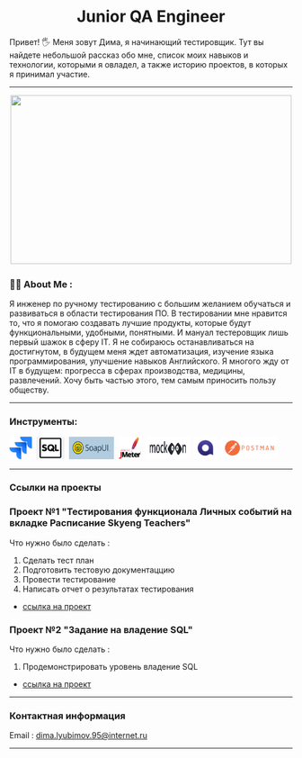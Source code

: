 <h1 align="center">Junior QA Engineer</h1>
  
Привет! :raised_hand_with_fingers_splayed: Меня зовут Дима, я начинающий тестировщик. Тут вы найдете небольшой рассказ обо мне, список моих навыков и технологии, которыми я овладел, а также историю проектов, в которых я принимал участие.

---

<div align="center">
  <img src="https://media.giphy.com/media/dWesBcTLavkZuG35MI/giphy.gif" width="500" height="300"/>
</div>


### :man_technologist: About Me : 

Я инженер по ручному тестированию с большим желанием обучаться и развиваться в области тестирования ПО. В тестировании мне нравится то, что я помогаю создавать лучшие продукты, которые будут функциональными, удобными, понятными.  И мануал тестеровщик лишь первый шажок в сферу IT. Я не собираюсь останавливаться на достигнутом, в будущем меня ждет автоматизация, изучение языка программирования, улучшение навыков Английского.
Я многого жду от IT в будущем: прогресса в сферах производства, медицины, развлечений. Хочу быть частью этого, тем самым приносить пользу обществу.

---

### Инструменты: 

 <div>
  <img src="https://github.com/LyubimovDS/Hello/blob/main/folder/icon/5968875.png" title="Jira" alt="Java" width="40" height="40"/>&nbsp;
  <img src="https://github.com/LyubimovDS/Hello/blob/main/folder/icon/SQL.png" title="SQL" alt="Java" width="50" height="40"/>&nbsp;
  <img src="https://github.com/LyubimovDS/Hello/blob/main/folder/icon/SoapUI.png" title="SoapUI" alt="Java" width="80" height="40"/>&nbsp;
  <img src="https://github.com/LyubimovDS/Hello/blob/main/folder/icon/jmeter_square.svg" title="jmeter" alt="Java" width="40" height="40"/>&nbsp;
   <img src="https://github.com/LyubimovDS/Hello/blob/main/folder/icon/mokcoon.svg" title="mokcoon" alt="Java" width="80" height="40"/>&nbsp;
   <img src="https://github.com/LyubimovDS/Hello/blob/main/folder/icon/qase%20io_logo.png" title="qase.io" alt="Java" width="40" height="40"/>&nbsp;
   <img src="https://github.com/LyubimovDS/Hello/blob/main/folder/icon/%D0%BF%D0%BE%D1%81%D1%82%D0%BC%D0%B0%D0%BD.png" title="Postman" alt="Java" width="100" height="40"/>&nbsp;
   
</div>

---

### Ссылки на проекты

### Проект №1 "Тестирования функционала Личных событий на вкладке Расписание Skyeng Teachers"
Что нужно было сделать :
1. Сделать тест план
2. Подготовить тестовую документаццию
3. Провести тестирование
4. Написать отчет о результатах тестирования
- [ссылка на проект](https://lily-crayon-bbc.notion.site/Skyeng-Teachers-d724338f95dc48bb91927545e056561f?pvs=4)

### Проект №2 "Задание на владение SQL"
Что нужно было сделать :
1. Продемонстрировать уровень владение SQL

- [ссылка на проект](https://lily-crayon-bbc.notion.site/25a2b325c1ab4358a73ef2085be3eb9f?pvs=4)

---

### Контактная информация

Email : dima.lyubimov.95@internet.ru

---


